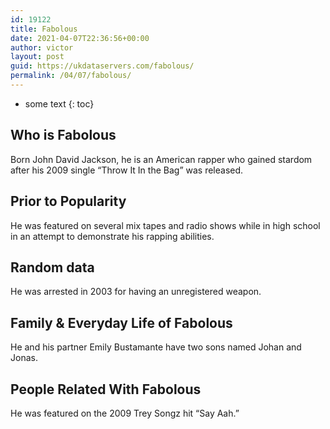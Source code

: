 ```yaml
---
id: 19122
title: Fabolous
date: 2021-04-07T22:36:56+00:00
author: victor
layout: post
guid: https://ukdataservers.com/fabolous/
permalink: /04/07/fabolous/
---
```


* some text
{: toc}


## Who is Fabolous



Born John David Jackson, he is an American rapper who gained stardom after his 2009 single &#8220;Throw It In the Bag&#8221; was released. 

                
                
                
## Prior to Popularity



He was featured on several mix tapes and radio shows while in high school in an attempt to demonstrate his rapping abilities. 

                
                
                
## Random data



He was arrested in 2003 for having an unregistered weapon. 

                
                
                
## Family & Everyday Life of Fabolous



He and his partner Emily Bustamante have two sons named Johan and Jonas.

                
                
                
## People Related With Fabolous



He was featured on the 2009 Trey Songz hit &#8220;Say Aah.&#8221;

                
              
            
          
          
          